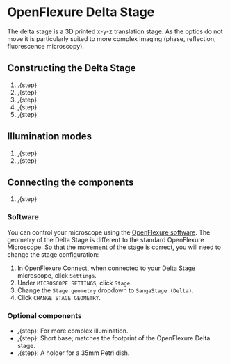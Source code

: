 # OpenFlexure Delta Stage

The delta stage is a 3D printed x-y-z translation stage. As the optics do not move it is particularly suited to more complex imaging (phase, reflection, fluorescence microscopy).

## Constructing the Delta Stage

1. [.](printing_the_components.md){step}  
1. [.](assembling_the_actuators.md){step}
1. [.](attaching_the_sample_clips.md){step}
1. [.](attaching_the_motors.md){step} 
1. [.](motor_controller.md){step}

## Illumination modes
1. [.](transmission_illumination.md){step} 
1. [.](reflection_illumination.md){step}  


## Connecting the components
1. [.](raspi_sangaboard_base.md){step}

### Software

You can control your microscope using the [OpenFlexure software](https://openflexure.org/projects/microscope/install). The geometry of the Delta Stage is different to the standard OpenFlexure Microscope.  So that the movement of the stage is correct, you will need to change the stage configuration:

1. In OpenFlexure Connect, when connected to your Delta Stage microscope, click `Settings`.
2. Under `MICROSCOPE SETTINGS`, click `Stage`.
3. Change the `Stage geometry` dropdown to `SangaStage (Delta)`.
4. Click `CHANGE STAGE GEOMETRY`.

### Optional components

* [.](LED_grid_illumination.md){step}: For more complex illumination.
* [.](simple_base.md){step}:  Short base; matches the footprint of the OpenFlexure Delta stage.
* [.](petri_dish.md){step}: A holder for a 35mm Petri dish.

